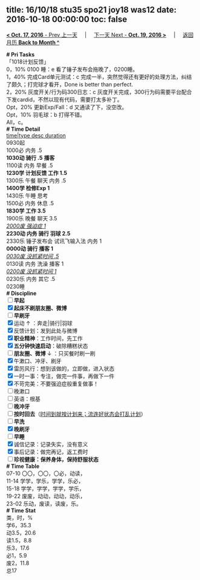 title: 16/10/18 stu35 spo21 joy18 was12
date: 2016-10-18 00:00:00
toc: false
---
[**< Oct. 17, 2016** - Prev 上一天](/lifelogs/2016/10/d17.html) &nbsp; &nbsp; | &nbsp; &nbsp; [下一天 Next - **Oct. 19, 2016 >**](/lifelogs/2016/10/d19.html) &nbsp; &nbsp; |  &nbsp; &nbsp; [返回月历 **Back to Month ^**](/lifelogs/2016/10/index.html)
<br/><div><div><b># Pri Tasks</b></div><div>「1018计划反馈」</div><div>0，10% 0100 睡：e 看了锤子发布会拖晚了，0200睡。</div><div>1，40% 完成Card单元测试：c 完成一半，突然觉得还有更好的处理方法，纠结了颇久；打完球才看开，Done is better than perfect.</div><div>2，20% 灰度开关/行为码300日志：c 灰度开关完成，300行为码需要平台配合下发cardid，不然以现有代码，需要打太多补丁。</div><div>Opt，20% 更新Exp/Fall：d 又通读了下，没空改。</div><div>Opt，10% 羽毛球：b 打得不错。</div><div>All，c。</div><div><b># Time Detail</b></div><div><u>time|type desc duration</u></div><div>0930起</div><div>1000必 内务 .5</div><div><b>1030动 骑行 .5</b> <b>播客</b></div><div>1100读 内务 早餐 .5</div><div><b>1230学 计划反馈 工作 1.5</b></div><div>1300乐 午餐 聊天 内务 .5</div><div><b>1400学 检修Exp 1</b></div><div>1430乐 午睡 思考</div><div>1500必 内务 休息 .5</div><div><b>1830学 工作 3.5</b></div><div>1900乐 晚餐 聊天 3.5</div><div><u><i>2000废 强迫症 1</i></u></div><div><b>2230动 内务 骑行 羽球 2.5</b></div><div>2330乐 锤子发布会 试讯飞输入法 内务 1</div><div><b>0000动 骑行 播客 1</b></div><div><u><i>0030废 没抓紧时间 .5</i></u></div><div>0130读 内务 洗澡 播客 1</div><div><u><i>0200废 没抓紧时间 1</i></u></div><div>0230乐 内务 其它 .5</div><div>0230睡</div><div><b># Discipline</b></div><div><b><input type="checkbox"/></b><b>早起</b></div><div><input checked="true" type="checkbox"/><b>起床不刷</b><b>朋友圈、微博</b></div><div><input type="checkbox"/><b>早刷牙</b></div><div><input checked="true" type="checkbox"/>运动 ↑ ：奔走|骑行|羽球</div><div><input checked="true" type="checkbox"/>反馈计划：发到此处与微博</div><div><input checked="true" type="checkbox"/><b>职业精神</b>：工作时间，先工作</div><div><input checked="true" type="checkbox"/><b>五分钟快速启动</b>：破除糟糕状态</div><div><input type="checkbox"/><b>朋友圈、微博</b> ↓ ：只买餐时刷一刷</div><div><input checked="true" type="checkbox"/>午漱口、冲牙、刷牙</div><div><input checked="true" type="checkbox"/>雷厉风行：想到该做的，立即做，进入状态</div><div><input checked="true" type="checkbox"/>一时一事：专注，做完一件事，再做下一件</div><div><input checked="true" type="checkbox"/>不苛完美：不要强迫症般重复做事！</div><div><input type="checkbox"/>晚漱口</div><div><input type="checkbox"/>英语：根基</div><div><b><input type="checkbox"/></b><b>晚冲牙</b></div><div><u><input type="checkbox"/></u><b>按时回去</b>（<u>时间到就按计划来；流连好状态会打乱计划</u>）</div><div><input type="checkbox"/><b>早洗</b></div><div><b><input checked="true" type="checkbox"/></b><b>晚刷牙</b></div><div><input type="checkbox"/><b>早睡</b></div><div><input checked="true" type="checkbox"/>诚信记录：记录失实，没有意义</div><div><input checked="true" type="checkbox"/>事后记录：做完再记，返工费时</div><div><b><input type="checkbox"/></b><b>珍视健康：保养身体，保持舒服状态</b></div><div><b># Time Table</b></div><div>07-10 〇〇，〇〇，〇必，动读，</div><div>11-14 学学，学乐，学学，乐必，</div><div>15-18 学学，学学，学学，学乐，</div><div>19-22 废废，动动，动动，动乐，</div><div>23-02 乐动，废读，读废，乐。</div><div><b># Time Stat</b></div><div>类，时，%</div><div>学6，35.3</div><div>动3.5，20.6</div><div>读1.5，8.8</div><div>乐3，17.6</div><div>必1，5.9</div><div>废2，11.8</div><div>总17</div>